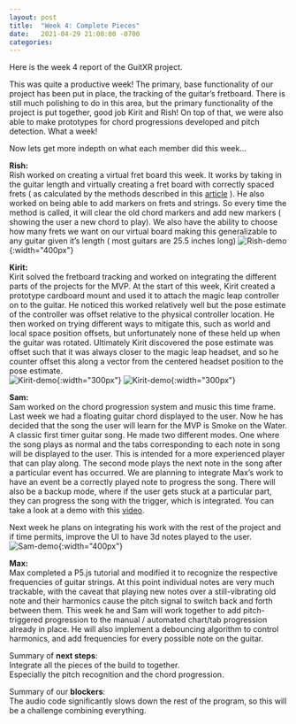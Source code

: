 ```yaml
---
layout: post
title:  "Week 4: Complete Pieces"
date:   2021-04-29 21:00:00 -0700
categories:
---
```

Here is the week 4 report of the GuitXR project.


This was quite a productive week! The primary, base functionality of our project has been put in place, the tracking of the guitar’s fretboard. There is still much polishing to do in this area, but the primary functionality of the project is put together, good job Kirit and Rish! On top of that, we were also able to make prototypes for chord progressions developed and pitch detection. What a week!


Now lets get more indepth on what each member did this week...



**Rish:**<br/>
Rish worked on creating a virtual fret board this week. It works by taking in the guitar length and virtually creating a fret board with correctly spaced frets ( as calculated by the methods described in this [article](https://www.liutaiomottola.com/formulae/fret.htm#mozTocId169477) ). He also worked on being able to add markers on frets and strings. So every time the method is called, it will clear the old chord markers and add new markers ( showing the user a new chord to play). We also have the ability to choose how many frets we want on our virtual board making this generalizable to any guitar given it’s length ( most guitars are 25.5 inches long) 
![Rish-demo](/xrcapstone21sp-team4/images/rish-week-5.JPG){:width="400px"}<br/>


**Kirit:**<br/>
Kirit solved the fretboard tracking and worked on integrating the different parts of the projects for the MVP. At the start of this week, Kirit created a prototype cardboard mount and used it to attach the magic leap controller on to the guitar. He noticed this worked relatively well but the pose estimate of the controller was offset relative to the physical controller location. He then worked on trying different ways to mitigate this, such as world and local space position offsets, but unfortunately none of these held up when the guitar was rotated. Ultimately Kirit discovered the pose estimate was offset such that it was always closer to the magic leap headset, and so he counter offset this along a vector from the centered headset position to the pose estimate. <br/>
![Kirit-demo](/xrcapstone21sp-team4/images/kirit-week-5-1.png){:width="300px"}
![Kirit-demo](/xrcapstone21sp-team4/images/kirit-week-5-2.png){:width="300px"}<br/>

**Sam:**<br/>
Sam worked on the chord progression system and music this time frame. Last week we had a floating guitar chord displayed to the user. Now he has decided that the song the user will learn for the MVP is Smoke on the Water. A classic first timer guitar song. He made two different modes. One where the song plays as normal and the tabs corresponding to each note in song will be displayed to the user. This is intended for a more experienced player that can play along. The second mode plays the next note in the song after a particular event has occurred. We are planning to integrate Max’s work to have an event be a correctly played note to progress the song. There will also be a backup mode, where if the user gets stuck at a particular part, they can progress the song with the trigger, which is integrated. 
You can take a look at a demo with this [video](https://twitter.com/SamVanderlinda/status/1387811784246005763?s=20).

Next week he plans on integrating his work with the rest of the project and if time permits, improve the UI to have 3d notes played to the user.<br/>
![Sam-demo](/xrcapstone21sp-team4/images/sam-week-5.png){:width="400px"}<br/>

**Max:**<br/>
Max completed a P5.js tutorial and modified it to recognize the respective frequencies of guitar strings. At this point individual notes are very much trackable, with the caveat that playing new notes over a still-vibrating old note and their harmonics cause the pitch signal to switch back and forth between them. This week he and Sam will work together to add pitch-triggered progression to the manual / automated chart/tab progression already in place. He will also implement a debouncing algorithm to control harmonics, and add frequencies for every possible note on the guitar. 

Summary of **next steps**:<br/>
Integrate all the pieces of the build to together.<br/>
Especially the pitch recognition and the chord progression.<br/>
 
Summary of our **blockers**:<br/>
The audio code significantly slows down the rest of the program, so this will be a challenge combining everything.






